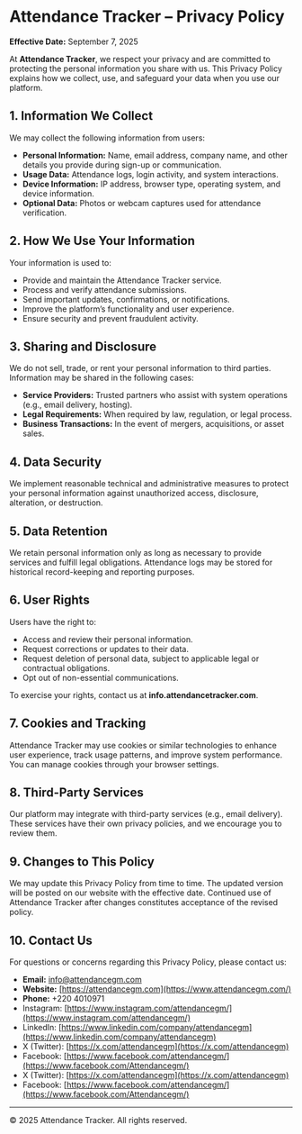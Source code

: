 # Attendance Tracker – Privacy Policy

**Effective Date:** September 7, 2025

At **Attendance Tracker**, we respect your privacy and are committed to protecting the personal information you share with us. This Privacy Policy explains how we collect, use, and safeguard your data when you use our platform.

## 1. Information We Collect
We may collect the following information from users:

- **Personal Information:** Name, email address, company name, and other details you provide during sign-up or communication.
- **Usage Data:** Attendance logs, login activity, and system interactions.
- **Device Information:** IP address, browser type, operating system, and device information.
- **Optional Data:** Photos or webcam captures used for attendance verification.

## 2. How We Use Your Information
Your information is used to:

- Provide and maintain the Attendance Tracker service.
- Process and verify attendance submissions.
- Send important updates, confirmations, or notifications.
- Improve the platform’s functionality and user experience.
- Ensure security and prevent fraudulent activity.

## 3. Sharing and Disclosure
We do not sell, trade, or rent your personal information to third parties. Information may be shared in the following cases:

- **Service Providers:** Trusted partners who assist with system operations (e.g., email delivery, hosting).
- **Legal Requirements:** When required by law, regulation, or legal process.
- **Business Transactions:** In the event of mergers, acquisitions, or asset sales.

## 4. Data Security
We implement reasonable technical and administrative measures to protect your personal information against unauthorized access, disclosure, alteration, or destruction.

## 5. Data Retention
We retain personal information only as long as necessary to provide services and fulfill legal obligations. Attendance logs may be stored for historical record-keeping and reporting purposes.

## 6. User Rights
Users have the right to:

- Access and review their personal information.
- Request corrections or updates to their data.
- Request deletion of personal data, subject to applicable legal or contractual obligations.
- Opt out of non-essential communications.

To exercise your rights, contact us at **info.attendancetracker.com**.

## 7. Cookies and Tracking
Attendance Tracker may use cookies or similar technologies to enhance user experience, track usage patterns, and improve system performance. You can manage cookies through your browser settings.

## 8. Third-Party Services
Our platform may integrate with third-party services (e.g., email delivery). These services have their own privacy policies, and we encourage you to review them.

## 9. Changes to This Policy
We may update this Privacy Policy from time to time. The updated version will be posted on our website with the effective date. Continued use of Attendance Tracker after changes constitutes acceptance of the revised policy.

## 10. Contact Us
For questions or concerns regarding this Privacy Policy, please contact us:

- **Email:** info@attendancegm.com
- **Website:** [https://attendancegm.com](https://www.attendancegm.com/)
- **Phone:** +220 4010971
- Instagram: [https://www.instagram.com/attendancegm/](https://www.instagram.com/attendancegm/)  
- LinkedIn: [https://www.linkedin.com/company/attendancegm](https://www.linkedin.com/company/attendancegm)  
- X (Twitter): [https://x.com/attendancegm](https://x.com/attendancegm)  
- Facebook: [https://www.facebook.com/attendancegm/](https://www.facebook.com/Attendancegm/)
- X (Twitter): [https://x.com/attendancegm](https://x.com/attendancegm)  
- Facebook: [https://www.facebook.com/attendancegm/](https://www.facebook.com/Attendancegm/)

---

© 2025 Attendance Tracker. All rights reserved.

